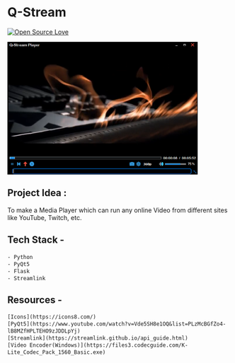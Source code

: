 # Q-Stream

[![Open Source Love](https://badges.frapsoft.com/os/v2/open-source.svg?v=103)](https://github.com/Q-Stream/Q-Stream)

<img align="center"  height="300" src="https://github.com/Q-Stream/media-files/blob/master/assets/window.png">


## Project Idea : 
To make a Media Player which can run any online Video from different sites like YouTube, Twitch, etc.

## Tech Stack - 
```
- Python
- PyQt5
- Flask
- Streamlink
```

## Resources -
```
[Icons](https://icons8.com/)
[PyQt5](https://www.youtube.com/watch?v=Vde5SH8e1OQ&list=PLzMcBGfZo4-lB8MZfHPLTEHO9zJDDLpYj)
[Streamlink](https://streamlink.github.io/api_guide.html) 
[Video Encoder(Windows)](https://files3.codecguide.com/K-Lite_Codec_Pack_1560_Basic.exe)
```
